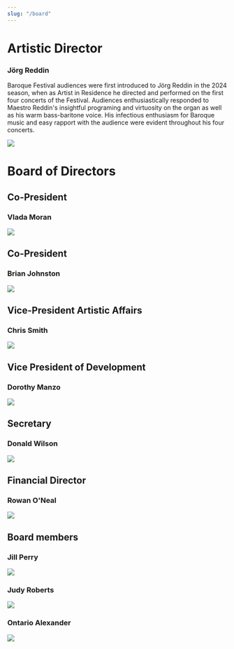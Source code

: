 ```yaml
---
slug: "/board"
---
```

# Artistic Director

### Jörg Reddin

Baroque Festival audiences were first introduced to Jörg Reddin in the 2024 season, when as Artist in Residence he directed and performed on the first four concerts of the Festival. Audiences enthusiastically responded to Maestro Reddin's insightful programing and virtuosity on the organ as well as his warm bass-baritone voice.  His infectious enthusiasm for Baroque music and easy rapport with the audience were evident throughout his four concerts. 

![](board-joerg.jpg)

# Board of Directors

## Co-President

### Vlada Moran

![](board-vlada.jpg)

## Co-President

### Brian Johnston

![](board-brian.jpg)

## Vice-President Artistic Affairs 

### Chris Smith

![](board-chris.jpg)

## Vice President of Development

### Dorothy Manzo

![](board-dorothy.jpg)

## Secretary

### Donald Wilson

![](board-donald.jpg)

## Financial Director

### Rowan O'Neal

![](board-rowan.jpg)

## Board members

### Jill Perry

![](board-jill.jpg)

### Judy Roberts

![](board-judy.jpg)

### Ontario Alexander

![](board-ontario.jpg)


